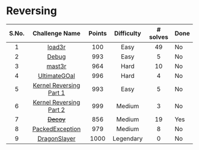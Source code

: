 # Reversing

|S.No.| Challenge Name | Points | Difficulty |# solves|Done|
|:---:|:--------------:|:------:|:----------:|:------:|:---|
|1|[load3r](load3r/)|100| Easy| 49|No   |
|2| [Debug](Debug/)| 993 | Easy  |5       |No    |
|3|[mast3r](mast3r/)|964| Hard| 10|No    |
|4| [UltimateGOal](UltimateGOal/)| 996 | Hard |4   |No   |
|5| [Kernel Reversing Part 1](KernelReversing/Part_1)| 993 | Easy |5   |No   |
|6| [Kernel Reversing Part 2](KernelReversing/Part_2)| 999 | Medium |3   |No   |
|7| ~~[Decoy](Decoy/)~~|856|Medium|19|Yes  |
|8| [PackedException](PackedException/)|979|Medium|8|No   |
|9| [DragonSlayer](DragonSlayer/)|1000|Legendary|0|No   |
